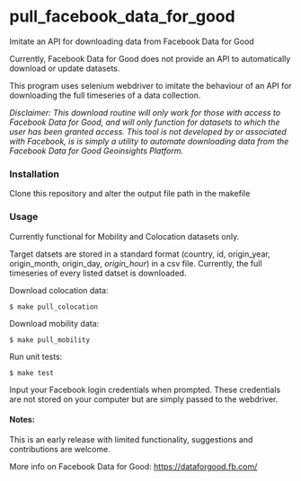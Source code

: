 # pull_facebook_data_for_good
Imitate an API for downloading data from Facebook Data for Good

Currently, Facebook Data for Good does not provide an API to automatically download or update datasets.

This program uses selenium webdriver to imitate the behaviour of an API for downloading the full timeseries of a data collection.

*Disclaimer: This download routine will only work for those with access to Facebook Data for Good, and will only function for datasets to which the user has been granted access. This tool is not developed by or associated with Facebook, is is simply a utility to automate downloading data from the Facebook Data for Good Geoinsights Platform.*

### Installation
Clone this repository and alter the output file path in the makefile

### Usage

Currently functional for Mobility and Colocation datasets only.   

Target datsets are stored in a standard format (country, id, origin_year, origin_month, origin_day, *origin_hour*) in a csv file. Currently, the full timeseries of every listed datset is downloaded.   

Download colocation data:  
```shell
$ make pull_colocation
```

Download mobility data:  
```shell
$ make pull_mobility
```

Run unit tests:
```shell
$ make test
```

Input your Facebook login credentials when prompted. These credentials are not stored on your computer but are simply passed to the webdriver.

#### Notes:
This is an early release with limited functionality, suggestions and contributions are welcome.

More info on Facebook Data for Good: https://dataforgood.fb.com/
